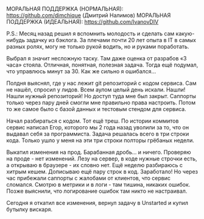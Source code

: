 МОРАЛЬНАЯ ПОДДЕРЖКА (НОРМАЛЬНАЯ): https://github.com/dimchique (Дмитрий Налимов)
МОРАЛЬНАЯ ПОДДЕРЖКА (ИДЕАЛЬНАЯ): https://github.com/IvanovDIV

P.S.:
Месяц назад решил я вспомнить молодость и сделать сам какую-нибудь задачку из бэклога. За плечами почти 20 лет опыта в IT в самых разных ролях, могу не только рукой водить, но и руками поработать.

Выбрал я значит несложную таску. Там даже оценка от разрабов «3 часа» стояла. Отличная, понятная, полезная задача. Тогда ещё подумал, что управлюсь минут за 30. Как же сильно я ошибался...

Полдня выяснял, где у нас лежит git репозиторий с кодом сервиса. Сам не нашёл, спросил у лидов. Всем аулом целый день искали. Нашли! Нашли нужный репозиторий! Но доступ туда мне был закрыт. Саппорты только через пару дней смогли мне правильно права настроить. Потом то же самое было с базой данных и тестовым стендом для сервиса.

Начал разбираться с кодом. Тот ещё треш. По истории коммитов сервис написал Егор, которого мы 2 года назад уволили за то, что он выдавал себя за программиста. Задача решалась всего в три строки кода. Только ушло у меня на эти три строки полторы грёбаных недели.

Выкатил изменения на прод. Барабанная дробь... и ничего. Проверяю на проде - нет изменений. Лезу на сервер, в коде нужные строчки есть, а открываю в браузере - их словно нет. Ещё неделю разбираюсь с хитрым кешем. Дописываю ещё пару строк в код. Заработало! Но через час прибежали саппорты с жалобами от клиентов, что сервис сломался. Смотрю в метрики и в логи - там тишина, никаких ошибок. Позже выяснили, что логирование ошибок там никто не настраивал.

Сегодня я откатил все изменения, вернул задачу в Unstarted и купил бутылку вискаря.
